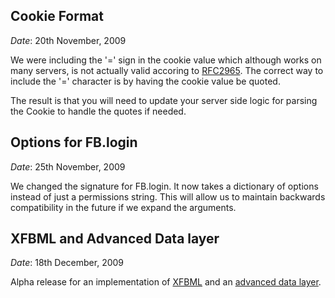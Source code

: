 Cookie Format
-------------

*Date*: 20th November, 2009

We were including the '=' sign in the cookie value which although works on many
servers, is not actually valid accoring to [RFC2965][CookieRFC]. The correct
way to include the '=' character is by having the cookie value be quoted.

The result is that you will need to update your server side logic for parsing
the Cookie to handle the quotes if needed.

[CookieRFC]: http://www.faqs.org/rfcs/rfc2965.html

Options for FB.login
-------------

*Date*: 25th November, 2009

We changed the signature for FB.login. It now takes a dictionary of
options instead of just a permissions string. This will allow us to maintain
backwards compatibility in the future if we expand the arguments.

XFBML and Advanced Data layer
-------------

*Date*: 18th December, 2009

Alpha release for an implementation of [XFBML] and an [advanced data layer].

[XFBML]: http://wiki.github.com/facebook/connect-js/xfbml
[advanced data layer]: http://wiki.github.com/facebook/connect-js/data-layer
